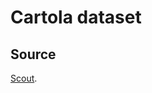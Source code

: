 # Cartola dataset

## Source

[Scout](https://www.cartolafcbrasil.com.br/scouts/cartola-fc-2020/rodada-1).

